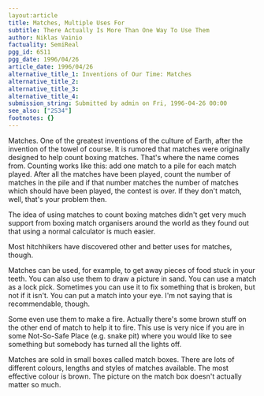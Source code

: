 ```yaml
---
layout:article
title: Matches, Multiple Uses For
subtitle: There Actually Is More Than One Way To Use Them
author: Niklas Vainio
factuality: SemiReal
pgg_id: 6S11
pgg_date: 1996/04/26
article_date: 1996/04/26
alternative_title_1: Inventions of Our Time: Matches
alternative_title_2: 
alternative_title_3: 
alternative_title_4: 
submission_string: Submitted by admin on Fri, 1996-04-26 00:00
see_also: ["2S34"]
footnotes: {}
---
```

<div>
<p>Matches. One of the greatest inventions of the culture of Earth, after the invention of the towel of course. It is rumored that matches were originally designed to help count boxing matches. That's where the name comes from. Counting works like this: add one match to a pile for each match played. After all the matches have been played, count the number of matches in the pile and if that number matches the number of matches which should have been played, the contest is over. If they don't match, well, that's your problem then.</p>
<p>The idea of using matches to count boxing matches didn't get very much support from boxing match organisers around the world as they found out that using a normal calculator is much easier.</p>
<p>Most hitchhikers have discovered other and better uses for matches, though.</p>
<p>Matches can be used, for example, to get away pieces of food stuck in your teeth. You can also use them to draw a picture in sand. You can use a match as a lock pick. Sometimes you can use it to fix something that is broken, but not if it isn't. You can put a match into your eye. I'm not saying that is recommendable, though.</p>
<p>Some even use them to make a fire. Actually there's some brown stuff on the other end of match to help it to fire. This use is very nice if you are in some Not-So-Safe Place (e.g. snake pit) where you would like to see something but somebody has turned all the lights off.</p>
<p>Matches are sold in small boxes called match boxes. There are lots of different colours, lengths and styles of matches available. The most effective colour is brown. The picture on the match box doesn't actually matter so much.</p>
</div>
